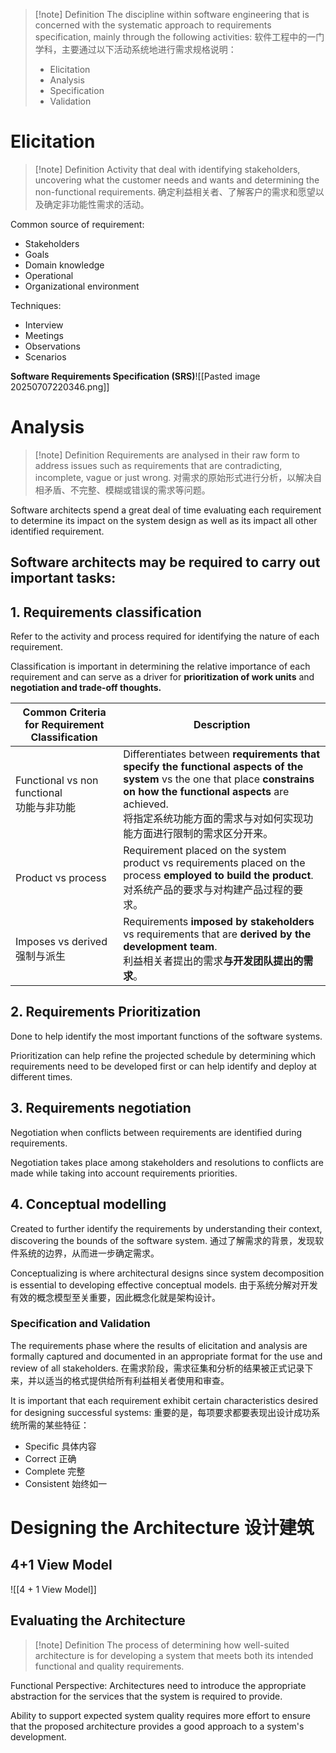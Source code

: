 >[!note] Definition
>The discipline within software engineering that is concerned with the systematic approach to requirements specification, mainly through the following activities:
>软件工程中的一门学科，主要通过以下活动系统地进行需求规格说明：
>- Elicitation
>- Analysis
>- Specification
>- Validation

# Elicitation
>[!note] Definition
>Activity that deal with identifying stakeholders, uncovering what the customer needs and wants and determining the non-functional requirements.
>确定利益相关者、了解客户的需求和愿望以及确定非功能性需求的活动。

Common source of requirement:
- Stakeholders
- Goals
- Domain knowledge
- Operational
- Organizational environment

Techniques:
- Interview
- Meetings
- Observations
- Scenarios

**Software Requirements Specification (SRS)**![[Pasted image 20250707220346.png]]
# Analysis

>[!note] Definition
>Requirements are analysed in their raw form to address issues such as requirements that are contradicting, incomplete, vague or just wrong.
>对需求的原始形式进行分析，以解决自相矛盾、不完整、模糊或错误的需求等问题。

Software architects spend a great deal of time evaluating each requirement to determine its impact on the system design as well as its impact all other identified requirement.

## Software architects may be required to carry out important tasks:
## 1. Requirements classification
Refer to the activity and process required for identifying the nature of each requirement.

Classification is important in determining the relative importance of each requirement and can serve as a driver for **prioritization of work units** and **negotiation and trade-off thoughts.**

| Common Criteria for Requirement Classification | Description                                                                                                                                                                                                      |
| ---------------------------------------------- | ---------------------------------------------------------------------------------------------------------------------------------------------------------------------------------------------------------------- |
| Functional vs non functional<br>功能与非功能         | Differentiates between **requirements that specify the functional aspects of the system** vs the one that place **constrains on how the functional aspects** are achieved.<br>将指定系统功能方面的需求与对如何实现功能方面进行限制的需求区分开来。 |
| Product vs process                             | Requirement placed on the system product vs requirements placed on the process **employed to build the product**.<br>对系统产品的要求与对构建产品过程的要求。                                                                        |
| Imposes vs derived 强制与派生                       | Requirements **imposed by stakeholders** vs requirements that are **derived by the development team**.<br>利益相关者提出的需求**与开发团队提出的需求**。                                                                              |
## 2. Requirements Prioritization
Done to help identify the most important functions of the software systems.

Prioritization can help refine the projected schedule by determining which requirements need to be developed first or can help identify and deploy at different times.

## 3. Requirements negotiation
Negotiation when conflicts between requirements are identified during requirements.

Negotiation takes place among stakeholders and resolutions to conflicts are made while taking into account requirements priorities.

## 4. Conceptual modelling
Created to further identify the requirements by understanding their context, discovering the bounds of the software system.
通过了解需求的背景，发现软件系统的边界，从而进一步确定需求。

Conceptualizing is where architectural designs since system decomposition is essential to developing effective conceptual models.
由于系统分解对开发有效的概念模型至关重要，因此概念化就是架构设计。
### Specification and Validation
The requirements phase where the results of elicitation and analysis are formally captured and documented in an appropriate format for the use and review of all stakeholders.
在需求阶段，需求征集和分析的结果被正式记录下来，并以适当的格式提供给所有利益相关者使用和审查。

It is important that each requirement exhibit certain characteristics desired for designing successful systems:
重要的是，每项要求都要表现出设计成功系统所需的某些特征：
- Specific 具体内容
- Correct 正确
- Complete 完整
- Consistent 始终如一
# Designing the Architecture 设计建筑
## 4+1 View Model
![[4 + 1 View Model]]

## Evaluating the Architecture
>[!note] Definition
>The process of determining how well-suited architecture is for developing a system that meets both its intended functional and quality requirements.

Functional Perspective: Architectures need to introduce the appropriate abstraction for the services that the system is required to provide.

Ability to support expected system quality requires more effort to ensure that the proposed architecture provides a good approach to a system's development.